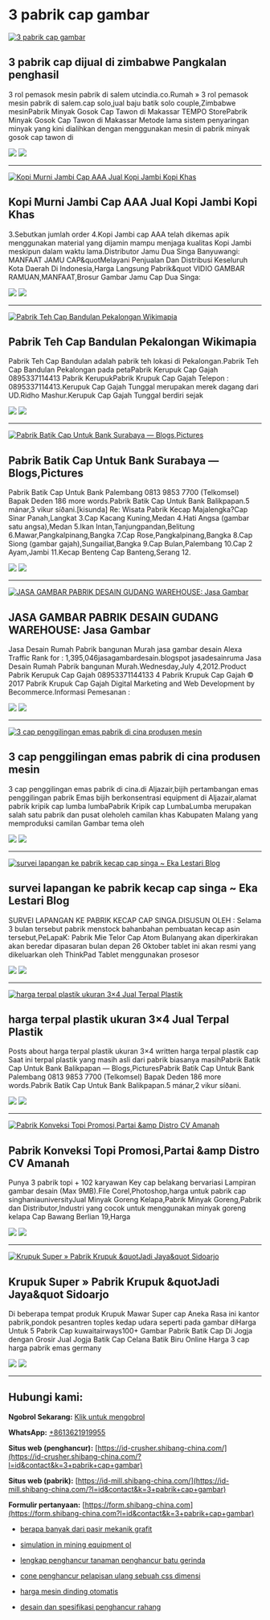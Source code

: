 # 3 pabrik cap gambar

<a href="https://swt.shibang-china.com/?l=id&img&k=3+pabrik+cap+gambar" target="_blank">![3 pabrik cap gambar](http://static.shibang-china.com/all-800x300/588.jpg)</a>

## 3 pabrik cap dijual di zimbabwe Pangkalan penghasil
3 rol pemasok mesin pabrik di salem utcindia.co.Rumah » 3 rol pemasok mesin pabrik di salem.cap solo,jual baju batik solo couple,Zimbabwe mesinPabrik Minyak Gosok Cap Tawon di Makassar TEMPO StorePabrik Minyak Gosok Cap Tawon di Makassar Metode lama sistem penyaringan minyak yang kini dialihkan dengan menggunakan mesin di pabrik minyak gosok cap tawon di


<a href="https://whatsapp.shibangsoft.com/WhatsApp.php" target="_blank" title="WhatsApp">![](http://static.shibang-china.com/icon/whatsapp.png)</a> <a href="https://swt.shibang-china.com/?l=id&icon&k=3+pabrik+cap+gambar" target="_blank">![](http://static.shibang-china.com/icon/chat-id.png)</a>

---

<a href="https://swt.shibang-china.com/?l=id&img&k=3+pabrik+cap+gambar" target="_blank">![Kopi Murni Jambi Cap AAA Jual Kopi Jambi Kopi Khas](http://static.shibang-china.com/all-800x300/846.jpg)</a>

## Kopi Murni Jambi Cap AAA Jual Kopi Jambi Kopi Khas
3.Sebutkan jumlah order 4.Kopi Jambi cap AAA telah dikemas apik menggunakan material yang dijamin mampu menjaga kualitas Kopi Jambi meskipun dalam waktu lama.Distributor Jamu Dua Singa Banyuwangi: MANFAAT JAMU CAP&quotMelayani Penjualan Dan Distribusi Keseluruh Kota Daerah Di Indonesia,Harga Langsung Pabrik&quot VIDIO GAMBAR RAMUAN,MANFAAT,Brosur Gambar Jamu Cap Dua Singa:


<a href="https://whatsapp.shibangsoft.com/WhatsApp.php" target="_blank" title="WhatsApp">![](http://static.shibang-china.com/icon/whatsapp.png)</a> <a href="https://swt.shibang-china.com/?l=id&icon&k=3+pabrik+cap+gambar" target="_blank">![](http://static.shibang-china.com/icon/chat-id.png)</a>

---

<a href="https://swt.shibang-china.com/?l=id&img&k=3+pabrik+cap+gambar" target="_blank">![Pabrik Teh Cap Bandulan Pekalongan Wikimapia](http://static.shibang-china.com/all-800x300/1356.jpg)</a>

## Pabrik Teh Cap Bandulan Pekalongan Wikimapia
Pabrik Teh Cap Bandulan adalah pabrik teh lokasi di Pekalongan.Pabrik Teh Cap Bandulan Pekalongan pada petaPabrik Kerupuk Cap Gajah 0895337114413 Pabrik KerupukPabrik Krupuk Cap Gajah Telepon : 0895337114413.Kerupuk Cap Gajah Tunggal merupakan merek dagang dari UD.Ridho Mashur.Kerupuk Cap Gajah Tunggal berdiri sejak


<a href="https://whatsapp.shibangsoft.com/WhatsApp.php" target="_blank" title="WhatsApp">![](http://static.shibang-china.com/icon/whatsapp.png)</a> <a href="https://swt.shibang-china.com/?l=id&icon&k=3+pabrik+cap+gambar" target="_blank">![](http://static.shibang-china.com/icon/chat-id.png)</a>

---

<a href="https://swt.shibang-china.com/?l=id&img&k=3+pabrik+cap+gambar" target="_blank">![Pabrik Batik Cap Untuk Bank Surabaya — Blogs,Pictures](http://static.shibang-china.com/all-800x300/70.jpg)</a>

## Pabrik Batik Cap Untuk Bank Surabaya — Blogs,Pictures
Pabrik Batik Cap Untuk Bank Palembang 0813 9853 7700 (Telkomsel) Bapak Deden 186 more words.Pabrik Batik Cap Untuk Bank Balikpapan.5 mánar,3 vikur síðani.[kisunda] Re: Wisata Pabrik Kecap Majalengka?Cap Sinar Panah,Langkat 3.Cap Kacang Kuning,Medan 4.Hati Angsa (gambar satu angsa),Medan 5.Ikan Intan,Tanjungpandan,Belitung 6.Mawar,Pangkalpinang,Bangka 7.Cap Rose,Pangkalpinang,Bangka 8.Cap Siong (gambar gajah),Sungailiat,Bangka 9.Cap Bulan,Palembang 10.Cap 2 Ayam,Jambi 11.Kecap Benteng Cap Banteng,Serang 12.


<a href="https://whatsapp.shibangsoft.com/WhatsApp.php" target="_blank" title="WhatsApp">![](http://static.shibang-china.com/icon/whatsapp.png)</a> <a href="https://swt.shibang-china.com/?l=id&icon&k=3+pabrik+cap+gambar" target="_blank">![](http://static.shibang-china.com/icon/chat-id.png)</a>

---

<a href="https://swt.shibang-china.com/?l=id&img&k=3+pabrik+cap+gambar" target="_blank">![JASA GAMBAR PABRIK DESAIN GUDANG WAREHOUSE: Jasa Gambar](http://static.shibang-china.com/all-800x300/1049.jpg)</a>

## JASA GAMBAR PABRIK DESAIN GUDANG WAREHOUSE: Jasa Gambar
Jasa Desain Rumah Pabrik bangunan Murah jasa gambar desain Alexa Traffic Rank for : 1,395,046jasagambardesain.blogspot jasadesainruma‎ Jasa Desain Rumah Pabrik bangunan Murah.Wednesday,July 4,2012.Product Pabrik Kerupuk Cap Gajah 08953371144133 4 Pabrik Krupuk Cap Gajah © 2017 Pabrik Krupuk Cap Gajah Digital Marketing and Web Development by Becommerce.Informasi Pemesanan :


<a href="https://whatsapp.shibangsoft.com/WhatsApp.php" target="_blank" title="WhatsApp">![](http://static.shibang-china.com/icon/whatsapp.png)</a> <a href="https://swt.shibang-china.com/?l=id&icon&k=3+pabrik+cap+gambar" target="_blank">![](http://static.shibang-china.com/icon/chat-id.png)</a>

---

<a href="https://swt.shibang-china.com/?l=id&img&k=3+pabrik+cap+gambar" target="_blank">![3 cap penggilingan emas pabrik di cina produsen mesin](http://static.shibang-china.com/all-800x300/653.jpg)</a>

## 3 cap penggilingan emas pabrik di cina produsen mesin
3 cap penggilingan emas pabrik di cina.di Aljazair,bijih pertambangan emas penggilingan pabrik Emas bijih berkonsentrasi equipment di Aljazair,alamat pabrik kripik cap lumba lumbaPabrik Kripik cap LumbaLumba merupakan salah satu pabrik dan pusat oleholeh camilan khas Kabupaten Malang yang memproduksi camilan Gambar tema oleh


<a href="https://whatsapp.shibangsoft.com/WhatsApp.php" target="_blank" title="WhatsApp">![](http://static.shibang-china.com/icon/whatsapp.png)</a> <a href="https://swt.shibang-china.com/?l=id&icon&k=3+pabrik+cap+gambar" target="_blank">![](http://static.shibang-china.com/icon/chat-id.png)</a>

---

<a href="https://swt.shibang-china.com/?l=id&img&k=3+pabrik+cap+gambar" target="_blank">![survei lapangan ke pabrik kecap cap singa ~ Eka Lestari Blog](http://static.shibang-china.com/all-800x300/1492.jpg)</a>

## survei lapangan ke pabrik kecap cap singa ~ Eka Lestari Blog
SURVEI LAPANGAN KE PABRIK KECAP CAP SINGA.DISUSUN OLEH : Selama 3 bulan tersebut pabrik menstock bahanbahan pembuatan kecap asin tersebut,PeLapaK: Pabrik Mie Telor Cap Atom Bulanyang akan diperkirakan akan beredar dipasaran bulan depan 26 Oktober tablet ini akan resmi yang dikeluarkan oleh ThinkPad Tablet menggunakan prosesor


<a href="https://whatsapp.shibangsoft.com/WhatsApp.php" target="_blank" title="WhatsApp">![](http://static.shibang-china.com/icon/whatsapp.png)</a> <a href="https://swt.shibang-china.com/?l=id&icon&k=3+pabrik+cap+gambar" target="_blank">![](http://static.shibang-china.com/icon/chat-id.png)</a>

---

<a href="https://swt.shibang-china.com/?l=id&img&k=3+pabrik+cap+gambar" target="_blank">![harga terpal plastik ukuran 3×4 Jual Terpal Plastik](http://static.shibang-china.com/all-800x300/912.jpg)</a>

## harga terpal plastik ukuran 3×4 Jual Terpal Plastik
Posts about harga terpal plastik ukuran 3×4 written harga terpal plastik cap Saat ini terpal plastik yang masih asli dari pabrik biasanya masihPabrik Batik Cap Untuk Bank Balikpapan — Blogs,PicturesPabrik Batik Cap Untuk Bank Palembang 0813 9853 7700 (Telkomsel) Bapak Deden 186 more words.Pabrik Batik Cap Untuk Bank Balikpapan.5 mánar,2 vikur síðani.


<a href="https://whatsapp.shibangsoft.com/WhatsApp.php" target="_blank" title="WhatsApp">![](http://static.shibang-china.com/icon/whatsapp.png)</a> <a href="https://swt.shibang-china.com/?l=id&icon&k=3+pabrik+cap+gambar" target="_blank">![](http://static.shibang-china.com/icon/chat-id.png)</a>

---

<a href="https://swt.shibang-china.com/?l=id&img&k=3+pabrik+cap+gambar" target="_blank">![Pabrik Konveksi Topi Promosi,Partai &amp Distro CV Amanah](http://static.shibang-china.com/all-800x300/859.jpg)</a>

## Pabrik Konveksi Topi Promosi,Partai &amp Distro CV Amanah
Punya 3 pabrik topi + 102 karyawan Key cap belakang bervariasi Lampiran gambar desain (Max 9MB).File Corel,Photoshop,harga untuk pabrik cap singhaniauniversityJual Minyak Goreng Kelapa,Pabrik Minyak Goreng,Pabrik dan Distributor,Industri yang cocok untuk menggunakan minyak goreng kelapa Cap Bawang Berlian 19,Harga


<a href="https://whatsapp.shibangsoft.com/WhatsApp.php" target="_blank" title="WhatsApp">![](http://static.shibang-china.com/icon/whatsapp.png)</a> <a href="https://swt.shibang-china.com/?l=id&icon&k=3+pabrik+cap+gambar" target="_blank">![](http://static.shibang-china.com/icon/chat-id.png)</a>

---

<a href="https://swt.shibang-china.com/?l=id&img&k=3+pabrik+cap+gambar" target="_blank">![Krupuk Super » Pabrik Krupuk &quotJadi Jaya&quot Sidoarjo](http://static.shibang-china.com/all-800x300/1468.jpg)</a>

## Krupuk Super » Pabrik Krupuk &quotJadi Jaya&quot Sidoarjo
Di beberapa tempat produk Krupuk Mawar Super cap Aneka Rasa ini kantor pabrik,pondok pesantren toples kedap udara seperti pada gambar diHarga Untuk 5 Pabrik Cap kuwaitairways100+ Gambar Pabrik Batik Cap Di Jogja dengan Grosir Jual Jogja Batik Cap Celana Batik Biru Online Harga 3 cap harga pabrik emas germany


<a href="https://whatsapp.shibangsoft.com/WhatsApp.php" target="_blank" title="WhatsApp">![](http://static.shibang-china.com/icon/whatsapp.png)</a> <a href="https://swt.shibang-china.com/?l=id&icon&k=3+pabrik+cap+gambar" target="_blank">![](http://static.shibang-china.com/icon/chat-id.png)</a>

---
## Hubungi kami:

**Ngobrol Sekarang:** [Klik untuk mengobrol](https://swt.shibang-china.com?l=id&contact&k=3+pabrik+cap+gambar)

**WhatsApp:**  [+8613621919955](https://whatsapp.shibangsoft.com/WhatsApp.php)

**Situs web (penghancur):** [https://id-crusher.shibang-china.com/](https://id-crusher.shibang-china.com/?l=id&contact&k=3+pabrik+cap+gambar)

**Situs web (pabrik):** [https://id-mill.shibang-china.com/](https://id-mill.shibang-china.com/?l=id&contact&k=3+pabrik+cap+gambar)

**Formulir pertanyaan:** [https://form.shibang-china.com](https://form.shibang-china.com?l=id&contact&k=3+pabrik+cap+gambar)

* [berapa banyak dari pasir mekanik grafit](../39/berapa%20banyak%20dari%20pasir%20mekanik%20grafit.md)

* [simulation in mining equipment ol](../34/simulation%20in%20mining%20equipment%20ol.md)

* [lengkap penghancur tanaman penghancur batu gerinda](../34/lengkap%20penghancur%20tanaman%20penghancur%20batu%20gerinda.md)

* [cone penghancur pelapisan ulang sebuah css dimensi](../38/cone%20penghancur%20pelapisan%20ulang%20sebuah%20css%20dimensi.md)

* [harga mesin dinding otomatis](../40/harga%20mesin%20dinding%20otomatis.md)

* [desain dan spesifikasi penghancur rahang](../31/desain%20dan%20spesifikasi%20penghancur%20rahang.md)